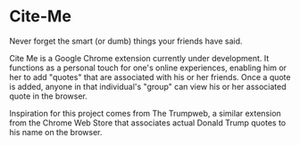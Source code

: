 # Cite-Me
Never forget the smart (or dumb) things your friends have said.

Cite Me is a Google Chrome extension currently under development. It functions as a personal touch for one's online experiences, enabling him or her to add "quotes" that are associated with his or her friends. Once a quote is added, anyone in that individual's "group" can view his or her associated quote in the browser.

Inspiration for this project comes from The Trumpweb, a similar extension from the Chrome Web Store that associates actual Donald Trump quotes to his name on the browser.

